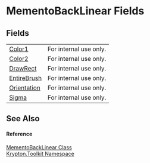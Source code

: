 # MementoBackLinear Fields




## Fields
<table>
<tr>
<td><a href="5f07d32b-954c-c5a9-1afa-185ea57ac74b.md">Color1</a></td>
<td>For internal use only.</td></tr>
<tr>
<td><a href="b2d3a995-742f-7863-60d8-3e55cf62f631.md">Color2</a></td>
<td>For internal use only.</td></tr>
<tr>
<td><a href="b4805ed5-c3f6-d1d3-ac0a-e6ae4042eb0d.md">DrawRect</a></td>
<td>For internal use only.</td></tr>
<tr>
<td><a href="74b481a7-e7a9-f95b-ce0c-d8664e7ab6b2.md">EntireBrush</a></td>
<td>For internal use only.</td></tr>
<tr>
<td><a href="6f70d9c9-6024-c62c-8fea-7097f3724240.md">Orientation</a></td>
<td>For internal use only.</td></tr>
<tr>
<td><a href="35b1c6e6-d256-2183-ea96-812a20a1395d.md">Sigma</a></td>
<td>For internal use only.</td></tr>
</table>

## See Also


#### Reference
<a href="2f87178b-17db-9a35-d38f-5c46b732a650.md">MementoBackLinear Class</a>  
<a href="79d2eac2-21f4-54ff-7552-b20c33c30600.md">Krypton.Toolkit Namespace</a>  
